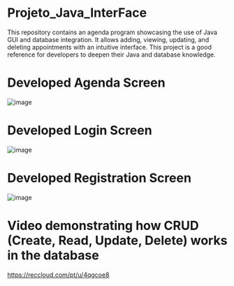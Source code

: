 # Projeto_Java_InterFace
This repository contains an agenda program showcasing the use of Java GUI and database integration. It allows adding, viewing, updating, and deleting appointments with an intuitive interface. This project is a good reference for developers to deepen their Java and database knowledge.

# Developed Agenda Screen

![image](https://github.com/user-attachments/assets/c95610ba-026b-40dd-a153-136f79535a8c)

# Developed Login Screen

![image](https://github.com/user-attachments/assets/62835204-c9ce-4fcd-b3dc-88bad8ac52f2)

# Developed Registration Screen

![image](https://github.com/user-attachments/assets/fb4e50d9-9ea2-44cd-b6d9-c8909dabef3f)

# Video demonstrating how CRUD (Create, Read, Update, Delete) works in the database

https://reccloud.com/pt/u/4qgcoe8
